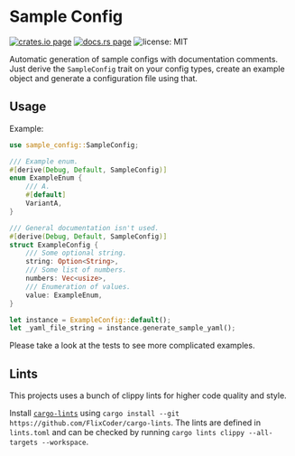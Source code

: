 # Sample Config

[![crates.io page](https://img.shields.io/crates/v/sample-config.svg)](https://crates.io/crates/sample-config)
[![docs.rs page](https://docs.rs/sample-config/badge.svg)](https://docs.rs/sample-config/)
![license: MIT](https://img.shields.io/crates/l/sample-config.svg)

Automatic generation of sample configs with documentation comments. Just derive the `SampleConfig` trait on your config types, create an example object and generate a configuration file using that.

## Usage

Example:

```rust
use sample_config::SampleConfig;

/// Example enum.
#[derive(Debug, Default, SampleConfig)]
enum ExampleEnum {
    /// A.
    #[default]
    VariantA,
}

/// General documentation isn't used.
#[derive(Debug, Default, SampleConfig)]
struct ExampleConfig {
    /// Some optional string.
    string: Option<String>,
    /// Some list of numbers.
    numbers: Vec<usize>,
    /// Enumeration of values.
    value: ExampleEnum,
}

let instance = ExampleConfig::default();
let _yaml_file_string = instance.generate_sample_yaml();
```

Please take a look at the tests to see more complicated examples.

## Lints

This projects uses a bunch of clippy lints for higher code quality and style.

Install [`cargo-lints`](https://github.com/soramitsu/iroha2-cargo_lints) using `cargo install --git https://github.com/FlixCoder/cargo-lints`. The lints are defined in `lints.toml` and can be checked by running `cargo lints clippy --all-targets --workspace`.
